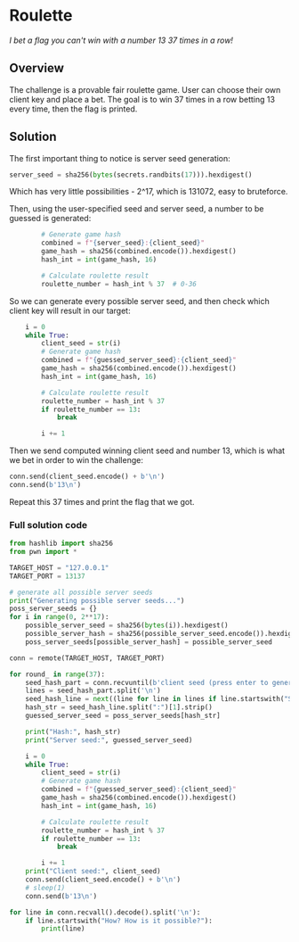 # Roulette
*I bet a flag you can't win with a number 13 37 times in a row!*

## Overview
The challenge is a provable fair roulette game. User can choose their own client key and place a bet.
The goal is to win 37 times in a row betting 13 every time, then the flag is printed.

## Solution
The first important thing to notice is server seed generation:
```python
server_seed = sha256(bytes(secrets.randbits(17))).hexdigest()
```

Which has very little possibilities - 2^17, which is 131072, easy to bruteforce.

Then, using the user-specified seed and server seed, a number to be guessed is generated: 
```python
        # Generate game hash
        combined = f"{server_seed}:{client_seed}"
        game_hash = sha256(combined.encode()).hexdigest()
        hash_int = int(game_hash, 16)

        # Calculate roulette result
        roulette_number = hash_int % 37  # 0-36
```

So we can generate every possible server seed, and then check which client key will result in our target:
```python
    i = 0
    while True:
        client_seed = str(i)
        # Generate game hash
        combined = f"{guessed_server_seed}:{client_seed}"
        game_hash = sha256(combined.encode()).hexdigest()
        hash_int = int(game_hash, 16)

        # Calculate roulette result
        roulette_number = hash_int % 37
        if roulette_number == 13:
            break

        i += 1
```

Then we send computed winning client seed and number 13,
which is what we bet in order to win the challenge:
```python
conn.send(client_seed.encode() + b'\n')
conn.send(b'13\n')
```

Repeat this 37 times and print the flag that we got.


### Full solution code
```python
from hashlib import sha256
from pwn import *

TARGET_HOST = "127.0.0.1"
TARGET_PORT = 13137

# generate all possible server seeds
print("Generating possible server seeds...")
poss_server_seeds = {}
for i in range(0, 2**17):
    possible_server_seed = sha256(bytes(i)).hexdigest()
    possible_server_hash = sha256(possible_server_seed.encode()).hexdigest()
    poss_server_seeds[possible_server_hash] = possible_server_seed

conn = remote(TARGET_HOST, TARGET_PORT)

for round_ in range(37):
    seed_hash_part = conn.recvuntil(b'client seed (press enter to generate): ').decode()
    lines = seed_hash_part.split('\n')
    seed_hash_line = next((line for line in lines if line.startswith("Server seed hash")))
    hash_str = seed_hash_line.split(":")[1].strip()
    guessed_server_seed = poss_server_seeds[hash_str]

    print("Hash:", hash_str)
    print("Server seed:", guessed_server_seed)

    i = 0
    while True:
        client_seed = str(i)
        # Generate game hash
        combined = f"{guessed_server_seed}:{client_seed}"
        game_hash = sha256(combined.encode()).hexdigest()
        hash_int = int(game_hash, 16)

        # Calculate roulette result
        roulette_number = hash_int % 37
        if roulette_number == 13:
            break

        i += 1
    print("Client seed:", client_seed)
    conn.send(client_seed.encode() + b'\n')
    # sleep(1)
    conn.send(b'13\n')

for line in conn.recvall().decode().split('\n'):
    if line.startswith("How? How is it possible?"):
        print(line)

```
